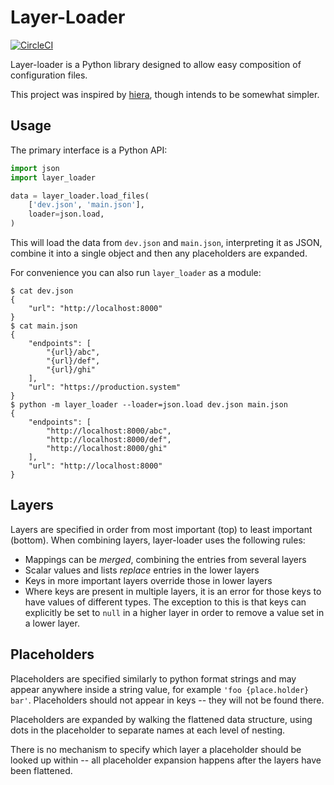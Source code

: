 # Layer-Loader

[![CircleCI](https://circleci.com/gh/PeterJCLaw/layer-loader.svg?style=svg)](https://circleci.com/gh/PeterJCLaw/layer-loader)

Layer-loader is a Python library designed to allow easy composition of configuration files.

This project was inspired by [hiera][puppet-hiera], though intends to be somewhat simpler.

[puppet-hiera]: https://puppet.com/docs/puppet/latest/hiera_intro.html

## Usage

The primary interface is a Python API:

``` python
import json
import layer_loader

data = layer_loader.load_files(
    ['dev.json', 'main.json'],
    loader=json.load,
)
```

This will load the data from `dev.json` and `main.json`, interpreting it as JSON,
combine it into a single object and then any placeholders are expanded.

For convenience you can also run `layer_loader` as a module:

```shell
$ cat dev.json
{
    "url": "http://localhost:8000"
}
$ cat main.json
{
    "endpoints": [
        "{url}/abc",
        "{url}/def",
        "{url}/ghi"
    ],
    "url": "https://production.system"
}
$ python -m layer_loader --loader=json.load dev.json main.json
{
    "endpoints": [
        "http://localhost:8000/abc",
        "http://localhost:8000/def",
        "http://localhost:8000/ghi"
    ],
    "url": "http://localhost:8000"
}
```

## Layers

Layers are specified in order from most important (top) to least important (bottom).
When combining layers, layer-loader uses the following rules:

* Mappings can be _merged_, combining the entries from several layers
* Scalar values and lists _replace_ entries in the lower layers
* Keys in more important layers override those in lower layers
* Where keys are present in multiple layers, it is an error for those
  keys to have values of different types. The exception to this is
  that keys can explicitly be set to `null` in a higher layer in order
  to remove a value set in a lower layer.

## Placeholders

Placeholders are specified similarly to python format strings and may appear
anywhere inside a string value, for example `'foo {place.holder} bar'`.
Placeholders should not appear in keys -- they will not be found there.

Placeholders are expanded by walking the flattened data structure, using dots in
the placeholder to separate names at each level of nesting.

There is no mechanism to specify which layer a placeholder should be looked up
within -- all placeholder expansion happens after the layers have been
flattened.
